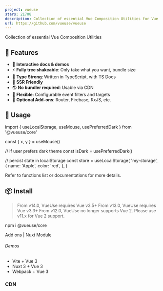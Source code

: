 ```yaml
---
project: vueuse
stars: 21708
description: Collection of essential Vue Composition Utilities for Vue 3
url: https://github.com/vueuse/vueuse
---
```


  
Collection of essential Vue Composition Utilities

  

🚀 Features
-----------

-   🎪 **Interactive docs & demos**
-   ⚡ **Fully tree shakeable**: Only take what you want, bundle size
-   🦾 **Type Strong**: Written in TypeScript, with TS Docs
-   🔋 **SSR Friendly**
-   🌎 **No bundler required**: Usable via CDN
-   🔩 **Flexible**: Configurable event filters and targets
-   🔌 **Optional Add-ons**: Router, Firebase, RxJS, etc.

🦄 Usage
--------

import { useLocalStorage, useMouse, usePreferredDark } from '@vueuse/core'

const { x, y } \= useMouse()

// if user prefers dark theme
const isDark \= usePreferredDark()

// persist state in localStorage
const store \= useLocalStorage(
  'my-storage',
  {
    name: 'Apple',
    color: 'red',
  },
)

Refer to functions list or documentations for more details.

📦 Install
----------

> From v14.0, VueUse requires Vue v3.5+ From v13.0, VueUse requires Vue v3.3+ From v12.0, VueUse no longer supports Vue 2. Please use v11.x for Vue 2 support.

npm i @vueuse/core

Add ons | Nuxt Module

###### Demos

-   Vite + Vue 3
-   Nuxt 3 + Vue 3
-   Webpack + Vue 3

### CDN

<script src="https://unpkg.com/@vueuse/shared"></script\>

<script src="https://unpkg.com/@vueuse/core"></script\>

It will be exposed to global as `window.VueUse`

🪴 Project Activity
-------------------

🧱 Contribute
-------------

See the **Contributing Guide**

🌸 Thanks
---------

This project is heavily inspired by the following awesome projects.

-   streamich/react-use
-   u3u/vue-hooks
-   logaretm/vue-use-web
-   kripod/react-hooks

And thanks to all the contributors on GitHub!

👨‍🚀 Contributors
------------------

### Financial Contributors on Open Collective

📄 License
----------

MIT License © 2019-PRESENT Anthony Fu
